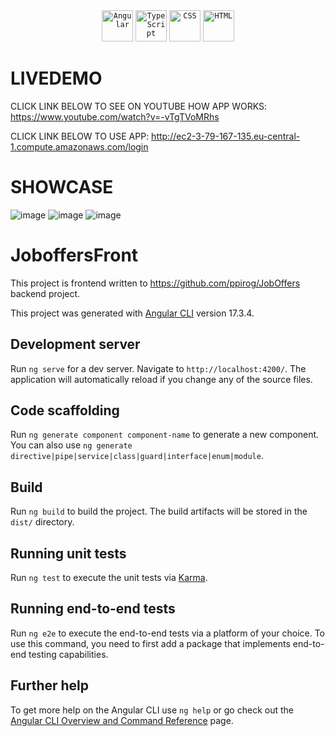 <div align="center">
	<code><img width="50" src="https://user-images.githubusercontent.com/25181517/183890595-779a7e64-3f43-4634-bad2-eceef4e80268.png" alt="Angular" title="Angular"/></code>
	<code><img width="50" src="https://user-images.githubusercontent.com/25181517/183890598-19a0ac2d-e88a-4005-a8df-1ee36782fde1.png" alt="TypeScript" title="TypeScript"/></code>
	<code><img width="50" src="https://user-images.githubusercontent.com/25181517/183898674-75a4a1b1-f960-4ea9-abcb-637170a00a75.png" alt="CSS" title="CSS"/></code>
	<code><img width="50" src="https://user-images.githubusercontent.com/25181517/192158954-f88b5814-d510-4564-b285-dff7d6400dad.png" alt="HTML" title="HTML"/></code>
</div>

# LIVEDEMO

CLICK LINK BELOW TO SEE ON YOUTUBE HOW APP WORKS:
https://www.youtube.com/watch?v=-vTgTVoMRhs

CLICK LINK BELOW TO USE APP:
http://ec2-3-79-167-135.eu-central-1.compute.amazonaws.com/login

# SHOWCASE
![image](https://github.com/ppirog/joboffers-front/assets/126290295/0069206f-7f6c-4889-8462-4109d9adb702)
![image](https://github.com/ppirog/joboffers-front/assets/126290295/2611483b-018c-4c24-9ede-00e0d1f8678a)
![image](https://github.com/ppirog/joboffers-front/assets/126290295/97573ede-524b-4b58-97f9-568cb5ddb75f)


# JoboffersFront

This project is frontend written to https://github.com/ppirog/JobOffers backend project. 


This project was generated with [Angular CLI](https://github.com/angular/angular-cli) version 17.3.4.

## Development server

Run `ng serve` for a dev server. Navigate to `http://localhost:4200/`. The application will automatically reload if you change any of the source files.

## Code scaffolding

Run `ng generate component component-name` to generate a new component. You can also use `ng generate directive|pipe|service|class|guard|interface|enum|module`.

## Build

Run `ng build` to build the project. The build artifacts will be stored in the `dist/` directory.

## Running unit tests

Run `ng test` to execute the unit tests via [Karma](https://karma-runner.github.io).

## Running end-to-end tests

Run `ng e2e` to execute the end-to-end tests via a platform of your choice. To use this command, you need to first add a package that implements end-to-end testing capabilities.

## Further help

To get more help on the Angular CLI use `ng help` or go check out the [Angular CLI Overview and Command Reference](https://angular.io/cli) page.

